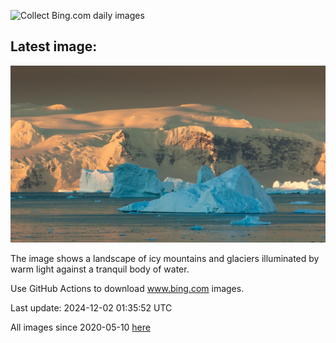 ![Collect Bing.com daily images](https://github.com/counter2015/bing-daily-images/workflows/Collect%20Bing.com%20daily%20images/badge.svg)
## Latest image:
![](images/IcebergsAntarctica.jpg)

The image shows a landscape of icy mountains and glaciers illuminated by warm light against a tranquil body of water.

Use GitHub Actions to download www.bing.com images.

Last update: 2024-12-02 01:35:52 UTC

All images since 2020-05-10 [here](https://github.com/counter2015/bing-daily-images/tree/master/images)
